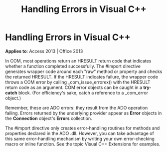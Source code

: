 ﻿---
title: Handling Errors in Visual C++
TOCTitle: Handling Errors in Visual C++
ms:assetid: 75e15699-0c84-1dca-654e-f9ac465c2a30
ms:mtpsurl: https://msdn.microsoft.com/en-us/library/JJ249483(v=office.15)
ms:contentKeyID: 48545684
ms.date: 09/18/2015
mtps_version: v=office.15
---

# Handling Errors in Visual C++


**Applies to**: Access 2013 | Office 2013

In COM, most operations return an HRESULT return code that indicates whether a function completed successfully. The \#import directive generates wrapper code around each "raw" method or property and checks the returned HRESULT. If the HRESULT indicates failure, the wrapper code throws a COM error by calling \_com\_issue\_errorex() with the HRESULT return code as an argument. COM error objects can be caught in a **try-catch** block. (For efficiency's sake, catch a reference to a \_com\_error object.)

Remember, these are ADO errors: they result from the ADO operation failing. Errors returned by the underlying provider appear as **Error** objects in the **Connection** object's **Errors** collection.

The \#import directive only creates error-handling routines for methods and properties declared in the ADO .dll. However, you can take advantage of this same error-handling mechanism by writing your own error-checking macro or inline function. See the topic Visual C++ Extensions for examples.

